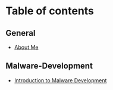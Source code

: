 # Table of contents

## General
* [About Me](general/README.md)

## Malware-Development
* [Introduction to Malware Development](Malware-Development/introduction-to-malware-development.md)
